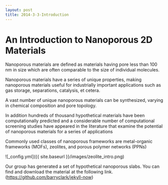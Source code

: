 ```yaml
---
layout: post
title: 2014-3-3-Introduction
---
```


# An Introduction to Nanoporous 2D Materials

Nanoporous materials are defined as materials having pore
less than 100 nm in size which are often comparable to the size of individual molecules.

Nanoporous materials have a series of unique properties, making nanoporous materials useful for industrially important applications such as gas storage, separations, catalysis, et cetera.

A vast number of unique nanoporous materials can be synthesized, varying in chemical composition and pore topology.

In addition hundreds of thousand hypothetical materials have been computationally predicted and a considerable number of computational screening studies have appeared in the literature that examine the potential of nanoporous materials for a series of applications

Commonly used classes of nanoporous frameworks are metal-organic frameworks (MOFs), zeolites, and porous polymer networks (PPNs)

![_config.yml]({{ site.baseurl }}/images/zeolite_intro.png)

Our group has generated a set of hypothetical nanoporous slabs.
You can find and download the material at the following link.
(https://github.com/barryclark/jekyll-now)
